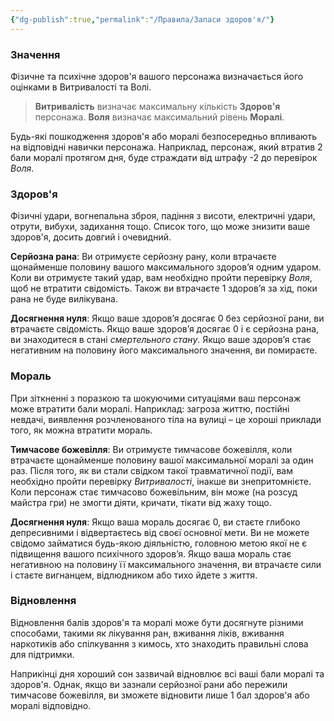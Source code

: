 ```yaml
---
{"dg-publish":true,"permalink":"/Правила/Запаси здоров'я/"}
---
```


### Значення
Фізичне та психічне здоров'я вашого персонажа визначається його оцінками в Витривалості та Волі.

> **Витривалість** визначає максимальну кількість **Здоров'я** персонажа.
> **Воля** визначає максимальний рівень **Моралі**.

Будь-які пошкодження здоров'я або моралі безпосередньо впливають на відповідні навички персонажа. Наприклад, персонаж, який втратив 2 бали моралі протягом дня, буде страждати від штрафу -2 до перевірок _Воля_.
### Здоров'я
Фізичні удари, вогнепальна зброя, падіння з висоти, електричні удари, отрути, вибухи, задихання тощо. Список того, що може знизити ваше здоров'я, досить довгий і очевидний.

**Серйозна рана**: Ви отримуєте серйозну рану, коли втрачаєте щонайменше половину вашого максимального здоров’я одним ударом. Коли ви отримуєте такий удар, вам необхідно пройти перевірку _Воля_, щоб не втратити свідомість. Також ви втрачаєте 1 здоров’я за хід, поки рана не буде вилікувана.

**Досягнення нуля**: Якщо ваше здоров’я досягає 0 без серйозної рани, ви втрачаєте свідомість. Якщо ваше здоров’я досягає 0 і є серйозна рана, ви знаходитеся в стані _смертельного стану_. Якщо ваше здоров’я стає негативним на половину його максимального значення, ви помираєте.
### Мораль
При зіткненні з поразкою та шокуючими ситуаціями ваш персонаж може втратити бали моралі. Наприклад: загроза життю, постійні невдачі, виявлення розчленованого тіла на вулиці – це хороші приклади того, як можна втратити мораль.

**Тимчасове божевілля**: Ви отримуєте тимчасове божевілля, коли втрачаєте щонайменше половину вашої максимальної моралі за один раз. Після того, як ви стали свідком такої травматичної події, вам необхідно пройти перевірку _Витривалості_, інакше ви знепритомнієте. Коли персонаж стає тимчасово божевільним, він може (на розсуд майстра гри) не змогти діяти, кричати, тікати від жаху тощо.

**Досягнення нуля**: Якщо ваша мораль досягає 0, ви стаєте глибоко депресивними і відвертаєтесь від своєї основної мети. Ви не можете свідомо займатися будь-якою діяльністю, головною метою якої не є підвищення вашого психічного здоров’я. Якщо ваша мораль стає негативною на половину її максимального значення, ви втрачаєте сили і стаєте вигнанцем, відлюдником або тихо йдете з життя.
### Відновлення
Відновлення балів здоров'я та моралі може бути досягнуте різними способами, такими як лікування ран, вживання ліків, вживання наркотиків або спілкування з кимось, хто знаходить правильні слова для підтримки.

Наприкінці дня хороший сон зазвичай відновлює всі ваші бали моралі та здоров'я. Однак, якщо ви зазнали серйозної рани або пережили тимчасове божевілля, ви зможете відновити лише 1 бал здоров'я або моралі відповідно.